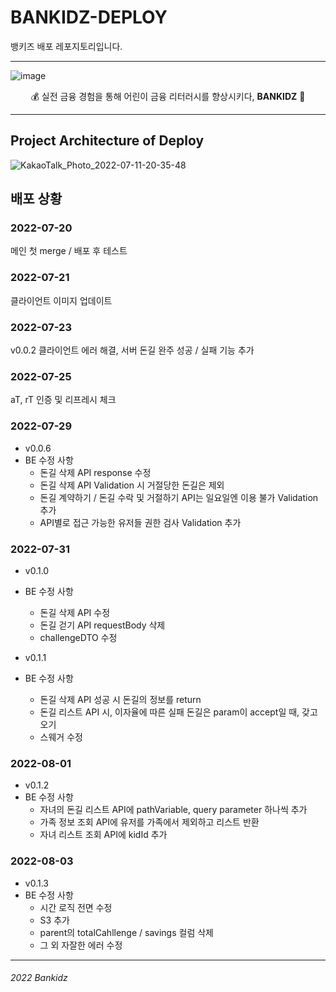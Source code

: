 # BANKIDZ-DEPLOY
뱅키즈 배포 레포지토리입니다.

---
![image](https://user-images.githubusercontent.com/63996052/180037052-29f57dd5-ef81-4062-8326-472c7c2b27be.png)


<div align="center"> 
💰 실전 금융 경험을 통해 어린이 금융 리터러시를 향상시키다, <b>BANKIDZ</b> 🐷
</div>

---

## Project Architecture of Deploy
![KakaoTalk_Photo_2022-07-11-20-35-48](https://user-images.githubusercontent.com/59060780/178255707-814eb2ac-be3a-4350-940c-f060890c2420.jpeg)

## 배포 상황

### 2022-07-20 ### 
메인 첫 merge / 배포 후 테스트

### 2022-07-21 ###
클라이언트 이미지 업데이트

### 2022-07-23 ###
v0.0.2 클라이언트 에러 해결, 서버 돈길 완주 성공 / 실패 기능 추가

### 2022-07-25 ###
aT, rT 인증 및 리프레시 체크

### 2022-07-29 ###
* v0.0.6
* BE 수정 사항
  * 돈길 삭제 API response 수정
  * 돈길 삭제 API Validation 시 거절당한 돈길은 제외
  * 돈길 계약하기 / 돈길 수락 및 거절하기 API는 일요일엔 이용 불가 Validation 추가
  * API별로 접근 가능한 유저들 권한 검사 Validation 추가 

### 2022-07-31 ###
* v0.1.0
* BE 수정 사항
  * 돈길 삭제 API 수정
  * 돈길 걷기 API requestBody 삭제
  * challengeDTO 수정

* v0.1.1
* BE 수정 사항
  * 돈길 삭제 API 성공 시 돈길의 정보를 return
  * 돈길 리스트 API 시, 이자율에 따른 실패 돈길은 param이 accept일 때, 갖고오기
  * 스웨거 수정

### 2022-08-01 ###
* v0.1.2
* BE 수정 사항
  * 자녀의 돈길 리스트 API에 pathVariable, query parameter 하나씩 추가
  * 가족 정보 조회 API에 유저를 가족에서 제외하고 리스트 반환
  * 자녀 리스트 조회 API에 kidId 추가

### 2022-08-03 ###
* v0.1.3
* BE 수정 사항
  * 시간 로직 전면 수정
  * S3 추가
  * parent의 totalCahllenge / savings 컬럼 삭제
  * 그 외 자잘한 에러 수정
  
---

###### 2022 Bankidz
